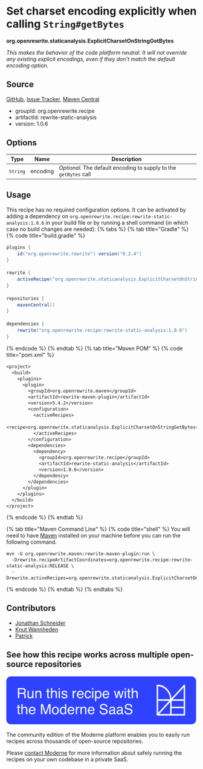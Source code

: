 # Set charset encoding explicitly when calling `String#getBytes`

**org.openrewrite.staticanalysis.ExplicitCharsetOnStringGetBytes**

_This makes the behavior of the code platform neutral. It will not override any existing explicit encodings, even if they don't match the default encoding option._

## Source

[GitHub](https://github.com/openrewrite/rewrite-static-analysis/blob/main/src/main/java/org/openrewrite/staticanalysis/ExplicitCharsetOnStringGetBytes.java), [Issue Tracker](https://github.com/openrewrite/rewrite-static-analysis/issues), [Maven Central](https://central.sonatype.com/artifact/org.openrewrite.recipe/rewrite-static-analysis/1.0.6/jar)

* groupId: org.openrewrite.recipe
* artifactId: rewrite-static-analysis
* version: 1.0.6

## Options

| Type | Name | Description |
| -- | -- | -- |
| `String` | encoding | *Optional*. The default encoding to supply to the `getBytes` call |


## Usage

This recipe has no required configuration options. It can be activated by adding a dependency on `org.openrewrite.recipe:rewrite-static-analysis:1.0.6` in your build file or by running a shell command (in which case no build changes are needed): 
{% tabs %}
{% tab title="Gradle" %}
{% code title="build.gradle" %}
```groovy
plugins {
    id("org.openrewrite.rewrite") version("6.2.4")
}

rewrite {
    activeRecipe("org.openrewrite.staticanalysis.ExplicitCharsetOnStringGetBytes")
}

repositories {
    mavenCentral()
}

dependencies {
    rewrite("org.openrewrite.recipe:rewrite-static-analysis:1.0.6")
}
```
{% endcode %}
{% endtab %}
{% tab title="Maven POM" %}
{% code title="pom.xml" %}
```markup
<project>
  <build>
    <plugins>
      <plugin>
        <groupId>org.openrewrite.maven</groupId>
        <artifactId>rewrite-maven-plugin</artifactId>
        <version>5.4.2</version>
        <configuration>
          <activeRecipes>
            <recipe>org.openrewrite.staticanalysis.ExplicitCharsetOnStringGetBytes</recipe>
          </activeRecipes>
        </configuration>
        <dependencies>
          <dependency>
            <groupId>org.openrewrite.recipe</groupId>
            <artifactId>rewrite-static-analysis</artifactId>
            <version>1.0.6</version>
          </dependency>
        </dependencies>
      </plugin>
    </plugins>
  </build>
</project>
```
{% endcode %}
{% endtab %}

{% tab title="Maven Command Line" %}
{% code title="shell" %}
You will need to have [Maven](https://maven.apache.org/download.cgi) installed on your machine before you can run the following command.

```shell
mvn -U org.openrewrite.maven:rewrite-maven-plugin:run \
  -Drewrite.recipeArtifactCoordinates=org.openrewrite.recipe:rewrite-static-analysis:RELEASE \
  -Drewrite.activeRecipes=org.openrewrite.staticanalysis.ExplicitCharsetOnStringGetBytes
```
{% endcode %}
{% endtab %}
{% endtabs %}

## Contributors
* [Jonathan Schneider](mailto:jkschneider@gmail.com)
* [Knut Wannheden](mailto:knut@moderne.io)
* [Patrick](mailto:patway99@gmail.com)


## See how this recipe works across multiple open-source repositories

[![Moderne Link Image](/.gitbook/assets/ModerneRecipeButton.png)](https://app.moderne.io/recipes/org.openrewrite.staticanalysis.ExplicitCharsetOnStringGetBytes)

The community edition of the Moderne platform enables you to easily run recipes across thousands of open-source repositories.

Please [contact Moderne](https://moderne.io/product) for more information about safely running the recipes on your own codebase in a private SaaS.
